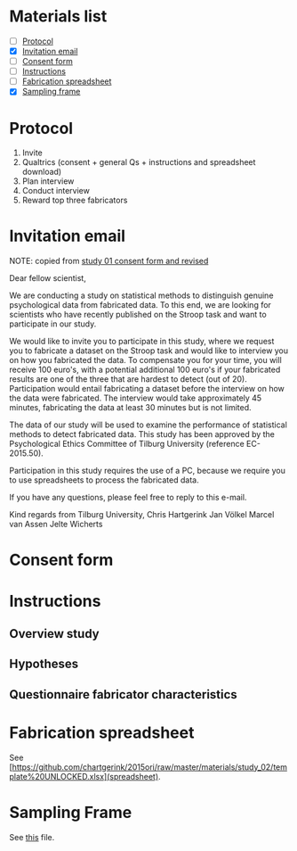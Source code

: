 # Materials list

- [ ] [Protocol](#protocol)
- [x] [Invitation email](#invitation-email)
- [ ] [Consent form](#consent-form)
- [ ] [Instructions](#instructions)
- [ ] [Fabrication spreadsheet](#fabrication-spreadsheet)
- [x] [Sampling frame](#sampling-frame)

# Protocol

1. Invite
2. Qualtrics (consent + general Qs + instructions and spreadsheet download)
3. Plan interview
4. Conduct interview
5. Reward top three fabricators

# Invitation email

NOTE: copied from [study 01 consent form and revised](https://github.com/chartgerink/2015ori/blob/master/materials/study_01/invitation_email.txt)

Dear fellow scientist,

We are conducting a study on statistical methods to distinguish genuine psychological data from fabricated data. To this end, we are looking for scientists who have recently published on the Stroop task and want to participate in our study.
 
We would like to invite you to participate in this study, where we request you to fabricate a dataset on the Stroop task and would like to interview you on how you fabricated the data. To compensate you for your time, you will receive 100 euro's, with a potential additional 100 euro's if your fabricated results are one of the three that are hardest to detect (out of 20). Participation would entail fabricating a dataset before the interview on how the data were fabricated. The interview would take  approximately 45 minutes, fabricating the data at least 30 minutes but is not limited.

The data of our study will be used to examine the performance of statistical methods to detect fabricated data. This study has been approved by the Psychological Ethics Committee of Tilburg University (reference EC-2015.50).

Participation in this study requires the use of a PC, because we require you to use spreadsheets to process the fabricated data.

If you have any questions, please feel free to reply to this e-mail.

Kind regards from Tilburg University,
Chris Hartgerink
Jan Völkel
Marcel van Assen
Jelte Wicherts

# Consent form

# Instructions

## Overview study

## Hypotheses

## Questionnaire fabricator characteristics

# Fabrication spreadsheet

See [https://github.com/chartgerink/2015ori/raw/master/materials/study_02/template%20UNLOCKED.xlsx](spreadsheet).



# Sampling Frame

See [this](https://github.com/chartgerink/2015ori/blob/master/materials/study_02/sampling_frame/full_frame.csv) file.
